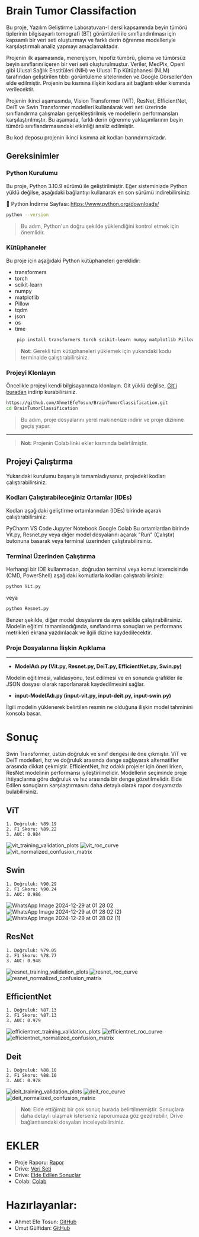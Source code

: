 # Brain Tumor Classifaction

Bu proje, Yazılım Geliştirme Laboratuvarı-I dersi kapsamında beyin tümörü tiplerinin bilgisayarlı tomografi (BT) görüntüleri ile sınıflandırılması için kapsamlı bir veri seti oluşturmayı ve farklı derin öğrenme modelleriyle karşılaştırmalı analiz yapmayı amaçlamaktadır.

Projenin ilk aşamasında, menenjiyom, hipofiz tümörü, glioma ve tümörsüz beyin sınıflarını içeren bir veri seti oluşturulmuştur. Veriler, MedPix, OpenI gibi Ulusal Sağlık Enstitüleri (NIH) ve Ulusal Tıp Kütüphanesi (NLM) tarafından geliştirilen tıbbi görüntüleme sitelerinden ve Google Görseller’den elde edilmiştir. Projenin bu kısmına ilişkin kodlara ait bağlantı ekler kısmında verilecektir.

Projenin ikinci aşamasında, Vision Transformer (ViT), ResNet, EfficientNet, DeiT ve Swin Transformer modelleri kullanılarak veri seti üzerinde sınıflandırma çalışmaları gerçekleştirilmiş ve modellerin performansları karşılaştırılmıştır. Bu aşamada, farklı derin öğrenme yaklaşımlarının beyin tümörü sınıflandırmasındaki etkinliği analiz edilmiştir.

Bu kod deposu projenin ikinci kısmına ait kodları barındırmaktadır.

## Gereksinimler

### Python Kurulumu

Bu proje, Python 3.10.9 sürümü ile geliştirilmiştir. Eğer sisteminizde Python yüklü değilse, aşağıdaki bağlantıyı kullanarak en son sürümü indirebilirsiniz:

🔗 Python İndirme Sayfası: https://www.python.org/downloads/

```bash
python --version
```

>Bu adım, Python'un doğru şekilde yüklendiğini kontrol etmek için önemlidir.

### Kütüphaneler

Bu proje için aşağıdaki Python kütüphaneleri gereklidir:

- transformers
- torch
- scikit-learn
- numpy
- matplotlib
- Pillow
- tqdm
- json
- os
- time

```bash
    pip install transformers torch scikit-learn numpy matplotlib Pillow tqdm
```
> **Not:** Gerekli tüm kütüphaneleri yüklemek için yukarıdaki kodu terminalde çalıştırabilirsiniz.


### Projeyi Klonlayın

Öncelikle projeyi kendi bilgisayarınıza klonlayın. Git yüklü değilse, [Git'i buradan](https://git-scm.com/) indirip kurabilirsiniz.
```bash
https://github.com/AhmetEfeTosun/BrainTumorClassification.git
cd BrainTumorClassification
```
>Bu adım, proje dosyalarını yerel makinenize indirir ve proje dizinine geçiş yapar.


------------

>**Not:** Projenin Colab linki ekler kısmında belirtilmiştir.

## Projeyi Çalıştırma

Yukarıdaki kurulumu başarıyla tamamladıysanız, projedeki kodları çalıştırabilirsiniz.

### Kodları Çalıştırabileceğiniz Ortamlar (IDEs)
Kodları aşağıdaki geliştirme ortamlarından (IDEs) birinde açarak çalıştırabilirsiniz:

PyCharm
VS Code
Jupyter Notebook
Google Colab
Bu ortamlardan birinde Vit.py, Resnet.py veya diğer model dosyalarını açarak "Run" (Çalıştır) butonuna basarak veya terminal üzerinden çalıştırabilirsiniz.

### Terminal Üzerinden Çalıştırma
Herhangi bir IDE kullanmadan, doğrudan terminal veya komut istemcisinde (CMD, PowerShell) aşağıdaki komutlarla kodları çalıştırabilirsiniz:

```bash
python Vit.py
```
veya
```bash
python Resnet.py
```

Benzer şekilde, diğer model dosyalarını da aynı şekilde çalıştırabilirsiniz. Modelin eğitimi tamamlandığında, sınıflandırma sonuçları ve performans metrikleri ekrana yazdırılacak ve ilgili dizine kaydedilecektir.

### Proje Dosyalarına İlişkin Açıklama

------------

- **ModelAdı.py (Vit.py, Resnet.py, DeiT.py, EfficientNet.py, Swin.py)**

Modelin eğitilmesi, validasyonu, test edilmesi ve en sonunda grafikler ile JSON dosyası olarak raporlanarak kaydedilmesini sağlar.

- **input-ModelAdı.py (input-vit.py, input-deit.py, input-swin.py)**

İlgili modelin yüklenerek belirtilen resmin ne olduğuna ilişkin model tahminini konsola basar.

# Sonuç
Swin Transformer, üstün doğruluk ve sınıf dengesi ile öne çıkmıştır. ViT ve DeiT modelleri, hız ve doğruluk arasında denge sağlayarak alternatifler arasında dikkat çekmiştir. EfficientNet, hız odaklı projeler için önerilirken, ResNet modelinin performansı iyileştirilmelidir. Modellerin seçiminde proje ihtiyaçlarına göre doğruluk ve hız arasında bir denge gözetilmelidir.
Elde Edilen sonuçların karşılaştırmasını daha detaylı olarak rapor dosyamızda bulabilirsiniz.

## ViT
    1. Doğruluk: %89.19
    2. F1 Skoru: %89.22
    3. AUC: 0.984
![vit_training_validation_plots](https://github.com/user-attachments/assets/61e370ca-a415-4854-bf67-b59347ea6b20)
![vit_roc_curve](https://github.com/user-attachments/assets/0c85ace5-c225-488e-972c-1d1f18c22134)
![vit_normalized_confusion_matrix](https://github.com/user-attachments/assets/75f11b00-4361-4478-92c9-cc150b502b6d)


## Swin
    1. Doğruluk: %90.29
    2. F1 Skoru: %90.24
    3. AUC: 0.986
![WhatsApp Image 2024-12-29 at 01 28 02](https://github.com/user-attachments/assets/865d1d96-8f1a-4e38-90cd-5cc62bd759f1)
![WhatsApp Image 2024-12-29 at 01 28 02 (2)](https://github.com/user-attachments/assets/53de35cb-a306-4a22-aa8d-3aaa00d7ec59)
![WhatsApp Image 2024-12-29 at 01 28 02 (1)](https://github.com/user-attachments/assets/d4fdc186-a8fe-41d1-a245-9ff2a9326654)

## ResNet
    1. Doğruluk: %79.05
    2. F1 Skoru: %78.77
    3. AUC: 0.948
![resnet_training_validation_plots](https://github.com/user-attachments/assets/a5d7d170-8296-41d4-b287-ede6c66fdda3)
![resnet_roc_curve](https://github.com/user-attachments/assets/4a0ddd2c-a6c1-4da1-b36e-26edd125728e)
![resnet_normalized_confusion_matrix](https://github.com/user-attachments/assets/8fc1e683-1608-4f73-ac79-447769edc724)

## EfficientNet
    1. Doğruluk: %87.13
    2. F1 Skoru: %87.13
    3. AUC: 0.979
![efficientnet_training_validation_plots](https://github.com/user-attachments/assets/ac40219a-2c13-4dd9-8b67-023b8fde5da5)
![efficientnet_roc_curve](https://github.com/user-attachments/assets/61dac522-9a4a-41fc-a448-a0445a4bb811)
![efficientnet_normalized_confusion_matrix](https://github.com/user-attachments/assets/815d66a3-cbbd-41a0-bd0a-eb0170a5bf69)

## Deit
    1. Doğruluk: %88.10
    2. F1 Skoru: %88.10
    3. AUC: 0.978
![deit_training_validation_plots](https://github.com/user-attachments/assets/877956ee-42df-4307-a790-1205b41528e4)
![deit_roc_curve](https://github.com/user-attachments/assets/1662419b-a23d-46e3-a001-da7164929ef4)
![deit_normalized_confusion_matrix](https://github.com/user-attachments/assets/1266095f-ec81-4a2b-8ae0-a50062fdb8f9)

> **Not:** Elde ettiğimiz bir çok sonuç burada belirtilmemiştir. Sonuçlara daha detaylı ulaşmak isterseniz raporumuza göz gezdirebilir, Drive bağlantısındaki dosyaları inceleyebilirsiniz.

# EKLER

- Proje Raporu: [Rapor](https://github.com/user-attachments/files/18442124/51_Proje_Raporu.1.2.docx)
- Drive: [Veri Seti](https://drive.google.com/file/d/1Vgpcm6XK3A6hF5fRSx5u_N7SBrsL7OjI/view?usp=sharing)
- Drive: [Elde Edilen Sonuçlar](https://drive.google.com/drive/folders/11QflzbMz7EVOPPI3MI9VDewDsp2JJKgv?usp=sharing)
- Colab: [Colab](https://colab.research.google.com/drive/1Stoaqq2VCA4-twpTYqz4BhbPHRSU2LmK?usp=sharing)

# Hazırlayanlar:
- Ahmet Efe Tosun: [GitHub](https://github.com/AhmetEfeTosun)
- Umut Gülfidan: [GitHub](https://github.com/umutgulfidan)
